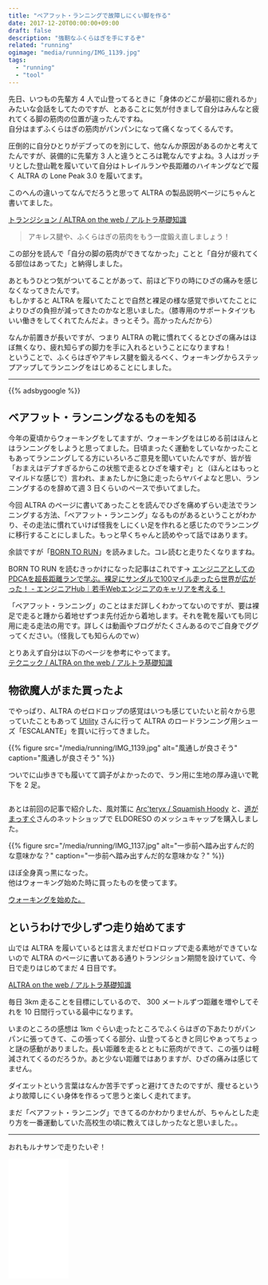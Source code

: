```yaml
---
title: "ベアフット・ランニングで故障しにくい脚を作る"
date: 2017-12-20T00:00:00+09:00
draft: false
description: "強靭なふくらはぎを手にするぞ"
related: "running"
ogimage: "media/running/IMG_1139.jpg"
tags:
  - "running"
  - "tool"
---
```


<!--more-->

先日、いつもの先輩方 4 人で山登ってるときに「身体のどこが最初に疲れるか」みたいな会話をしてたのですが、とあることに気が付きまして自分はみんなと疲れてくる脚の筋肉の位置が違ったんですね。  
自分はまずふくらはぎの筋肉がパンパンになって痛くなってくるんです。

圧倒的に自分ひとりがデブってのを別にして、他なんか原因があるのかと考えてたんですが、装備的に先輩方 3 人と違うところは靴なんですよね。3 人はガッチリとした登山靴を履いていて自分はトレイルランや長距離のハイキングなどで履く ALTRA の Lone Peak 3.0 を履いてます。

このへんの違いってなんでだろうと思って ALTRA の製品説明ページにちゃんと書いてました。

[トランジション / ALTRA on the web / アルトラ基礎知識](http://altrazerodrop.jp/learntorun03.html)

> アキレス腱や、ふくらはぎの筋肉をもう一度鍛え直しましょう！

この部分を読んで「自分の脚の筋肉ができてなかった」ことと「自分が疲れてくる部位はあってた」と納得しました。

あともうひとつ気がついてることがあって、前ほど下りの時にひざの痛みを感じなくなってきたんです。  
もしかすると ALTRA を履いてたことで自然と裸足の様な感覚で歩いてたことによりひざの負担が減ってきたのかなと思いました。（膝専用のサポートタイツもいい働きをしてくれてたんだよ。きっとそう。高かったんだから）

なんか前置きが長いですが、つまり ALTRA の靴に慣れてくるとひざの痛みはほぼ無くなり、疲れ知らずの脚力を手に入れるということになりますね！  
ということで、ふくらはぎやアキレス腱を鍛えるべく、ウォーキングからステップアップしてランニングをはじめることにしました。

---

{{% adsbygoogle %}}

## ベアフット・ランニングなるものを知る

今年の夏頃からウォーキングをしてますが、ウォーキングをはじめる前はほんとはランニングをしようと思ってました。日頃まったく運動をしていなかったこともあってランニングしてる方にいろいろご意見を聞いていたんですが、皆が皆「おまえはデブすぎるからこの状態で走るとひざを壊すぞ」と（ほんとはもっとマイルドな感じで）言われ、まぁたしかに急に走ったらヤバイよなと思い、ランニングするのを辞めて週 3 日くらいのペースで歩いてました。

今回 ALTRA のページに書いてあったことを読んでひざを痛めずらい走法でランニングする方法、「ベアフット・ランニング」なるものがあるということがわかり、その走法に慣れていけば怪我をしにくい足を作れると感じたのでランニングに移行することにしました。もっと早くちゃんと読めやって話ではあります。

余談ですが「[BORN TO RUN](http://amzn.to/2zdEpgi)」を読みました。コレ読むと走りたくなりますね。

BORN TO RUN を読むきっかけになった記事はこれです→ [エンジニアとしてのPDCAを超長距離ランで学ぶ。裸足にサンダルで100マイル走ったら世界が広がった！ - エンジニアHub｜若手Webエンジニアのキャリアを考える！](https://employment.en-japan.com/engineerhub/entry/2017/10/31/110000)

「ベアフット・ランニング」のことはまだ詳しくわかってないのですが、要は裸足で走ると踵から着地せずつま先付近から着地します。それを靴を履いても同じ用に走る走法の用です。詳しくは動画やブログがたくさんあるのでご自身でググってください。（怪我しても知らんのでｗ）

とりあえず自分は以下のページを参考にやってます。  
[テクニック / ALTRA on the web / アルトラ基礎知識](http://altrazerodrop.jp/learntorun04.html)

## 物欲魔人がまた買ったよ

でやっぱり、ALTRA のゼロドロップの感覚はいつも感じていたいと前々から思っていたこともあって [Utility](www.utility-outdoor.com) さんに行って ALTRA のロードランニング用シューズ「ESCALANTE」を買いに行ってきました。

{{% figure src="/media/running/IMG_1139.jpg" alt="風通しが良さそう" caption="風通しが良さそう" %}}

ついでに山歩きでも履いてて調子がよかったので、ラン用に生地の厚み違いで靴下を 2 足。

<script src="/js/bundle.js"></script>
<div class="hh-flipsnap">
<div class="hh-flipsnap__inner flipsnap">
<div class="hh-flipsnap__item"><img src="/media/running/IMG_1130.jpg" alt=""></div>
<div class="hh-flipsnap__item"><img src="/media/running/IMG_1131.jpg" alt=""></div>
</div>
</div>
<div class="pointer">
<span class="current"></span>
<span></span>
</div>

あとは前回の記事で紹介した、風対策に [Arc'teryx / Squamish Hoody](/post/arcteryx-squamish-hoody/) と、[道がまっすぐ](https://michigamassugu.com/)さんのネットショップで ELDORESO のメッシュキャップを購入しました。

{{% figure src="/media/running/IMG_1137.jpg" alt="一歩前へ踏み出すんだ的な意味かな？" caption="一歩前へ踏み出すんだ的な意味かな？" %}}

ほぼ全身真っ黒になった。  
他はウォーキング始めた時に買ったものを使ってます。

[ウォーキングを始めた。](/post/walking/)

## というわけで少しずつ走り始めてます

山では ALTRA を履いているとは言えまだゼロドロップで走る素地ができていないので ALTRA のページに書いてある通りトランジション期間を設けていて、今日で走りはじめてまだ 4 日目です。  

[ALTRA on the web / アルトラ基礎知識](http://altrazerodrop.jp/learntorun03.html)

毎日 3km 走ることを目標にしているので、 300 メートルずつ距離を増やしてそれを 10 日間行っている最中になります。

いまのところの感想は 1km ぐらい走ったところでふくらはぎの下あたりがパンパンに張ってきて、この張ってくる部分、山登ってるときと同じやぁってちょっと謎の感動がありました。長い距離を走るとともに筋肉ができて、この張りは軽減されてくるのだろうか。あと少ない距離ではありますが、ひざの痛みは感じてません。

ダイエットという言葉はなんか苦手でずっと避けてきたのですが、痩せるというより故障しにくい身体を作るって思うと楽しく走れてます。

まだ「ベアフット・ランニング」できてるのかわかりませんが、ちゃんとした走り方を一番運動していた高校生の頃に教えてほしかったなと思いました。。

---

おれもルナサンで走りたいぞ！

<iframe style="width:120px;height:240px;" marginwidth="0" marginheight="0" scrolling="no" frameborder="0" src="//rcm-fe.amazon-adsystem.com/e/cm?lt1=_blank&bc1=000000&IS2=1&bg1=FFFFFF&fc1=000000&lc1=0000FF&t=hiking-hiking-22&o=9&p=8&l=as4&m=amazon&f=ifr&ref=as_ss_li_til&asins=B008YOHECQ&linkId=2912c557c303304239e07f28b64b5390"></iframe>
